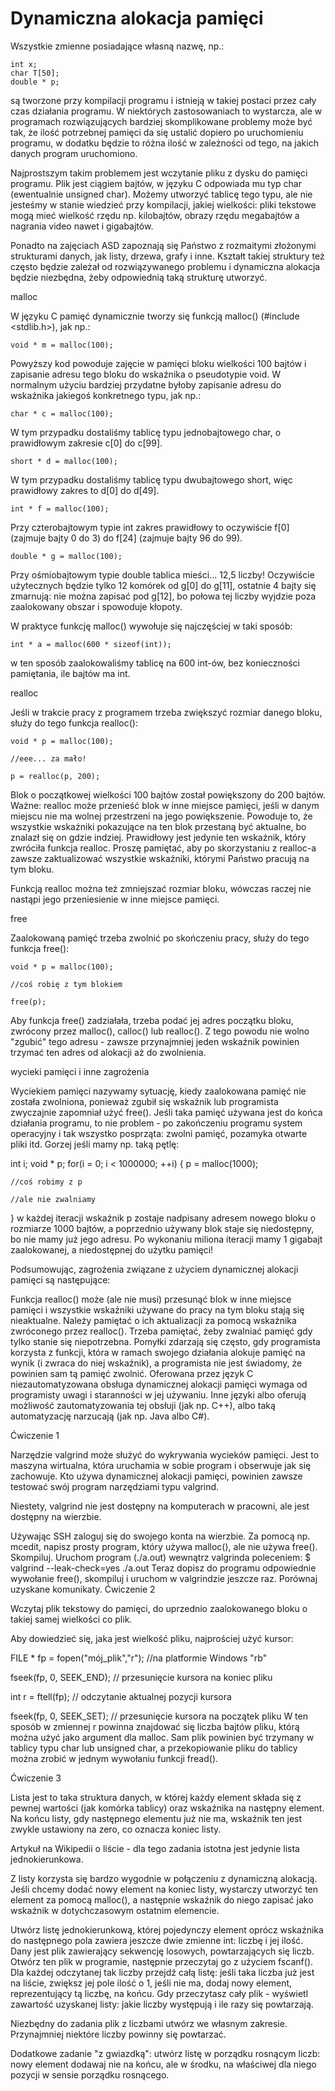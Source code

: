 # Dynamiczna alokacja pamięci

Wszystkie zmienne posiadające własną nazwę, np.:

    int x;
    char T[50];
    double * p;
są tworzone przy kompilacji programu i istnieją w takiej postaci przez cały czas działania programu. W niektórych zastosowaniach to wystarcza, ale w programach rozwiązujących bardziej skomplikowane problemy może być tak, że ilość potrzebnej pamięci da się ustalić dopiero po uruchomieniu programu, w dodatku będzie to różna ilość w zależności od tego, na jakich danych program uruchomiono.

Najprostszym takim problemem jest wczytanie pliku z dysku do pamięci programu. Plik jest ciągiem bajtów, w języku C odpowiada mu typ char (ewentualnie unsigned char). Możemy utworzyć tablicę tego typu, ale nie jesteśmy w stanie wiedzieć przy kompilacji, jakiej wielkości: pliki tekstowe mogą mieć wielkość rzędu np. kilobajtów, obrazy rzędu megabajtów a nagrania video nawet i gigabajtów.

Ponadto na zajęciach ASD zapoznają się Państwo z rozmaitymi złożonymi strukturami danych, jak listy, drzewa, grafy i inne. Kształt takiej struktury też często będzie zależał od rozwiązywanego problemu i dynamiczna alokacja będzie niezbędna, żeby odpowiednią taką strukturę utworzyć.

malloc

W języku C pamięć dynamicznie tworzy się funkcją malloc() (#include <stdlib.h>), jak np.:

    void * m = malloc(100);
Powyższy kod powoduje zajęcie w pamięci bloku wielkości 100 bajtów i zapisanie adresu tego bloku do wskaźnika o pseudotypie void. W normalnym użyciu bardziej przydatne byłoby zapisanie adresu do wskaźnika jakiegoś konkretnego typu, jak np.:

    char * c = malloc(100);
W tym przypadku dostaliśmy tablicę typu jednobajtowego char, o prawidłowym zakresie c[0] do c[99].

    short * d = malloc(100);
W tym przypadku dostaliśmy tablicę typu dwubajtowego short, więc prawidłowy zakres to d[0] do d[49].

    int * f = malloc(100);
Przy czterobajtowym typie int zakres prawidłowy to oczywiście f[0] (zajmuje bajty 0 do 3) do f[24] (zajmuje bajty 96 do 99).

    double * g = malloc(100);
Przy ośmiobajtowym typie double tablica mieści... 12,5 liczby! Oczywiście użytecznych będzie tylko 12 komórek od g[0] do g[11], ostatnie 4 bajty się zmarnują: nie można zapisać pod g[12], bo połowa tej liczby wyjdzie poza zaalokowany obszar i spowoduje kłopoty.

W praktyce funkcję malloc() wywołuje się najczęściej w taki sposób:

    int * a = malloc(600 * sizeof(int));
w ten sposób zaalokowaliśmy tablicę na 600 int-ów, bez konieczności pamiętania, ile bajtów ma int.

realloc

Jeśli w trakcie pracy z programem trzeba zwiększyć rozmiar danego bloku, służy do tego funkcja realloc():

    void * p = malloc(100);
    
    //eee... za mało!
    
    p = realloc(p, 200);
Blok o początkowej wielkości 100 bajtów został powiększony do 200 bajtów. Ważne: realloc może przenieść blok w inne miejsce pamięci, jeśli w danym miejscu nie ma wolnej przestrzeni na jego powiększenie. Powoduje to, że wszystkie wskaźniki pokazujące na ten blok przestaną być aktualne, bo znalazł się on gdzie indziej. Prawidłowy jest jedynie ten wskaźnik, który zwróciła funkcja realloc. Proszę pamiętać, aby po skorzystaniu z realloc-a zawsze zaktualizować wszystkie wskaźniki, którymi Państwo pracują na tym bloku.

Funkcją realloc można też zmniejszać rozmiar bloku, wówczas raczej nie nastąpi jego przeniesienie w inne miejsce pamięci.

free

Zaalokowaną pamięć trzeba zwolnić po skończeniu pracy, służy do tego funkcja free():

    void * p = malloc(100);
    
    //coś robię z tym blokiem
    
    free(p);
Aby funkcja free() zadziałała, trzeba podać jej adres początku bloku, zwrócony przez malloc(), calloc() lub realloc(). Z tego powodu nie wolno "zgubić" tego adresu - zawsze przynajmniej jeden wskaźnik powinien trzymać ten adres od alokacji aż do zwolnienia.

wycieki pamięci i inne zagrożenia

Wyciekiem pamięci nazywamy sytuację, kiedy zaalokowana pamięć nie została zwolniona, ponieważ zgubił się wskaźnik lub programista zwyczajnie zapomniał użyć free(). Jeśli taka pamięć używana jest do końca działania programu, to nie problem - po zakończeniu programu system operacyjny i tak wszystko posprząta: zwolni pamięć, pozamyka otwarte pliki itd. Gorzej jeśli mamy np. taką pętlę:

int i;
void * p;
for(i = 0; i < 1000000; ++i)
{
    p = malloc(1000);
    
    //coś robimy z p
    
    //ale nie zwalniamy
}
w każdej iteracji wskaźnik p zostaje nadpisany adresem nowego bloku o rozmiarze 1000 bajtów, a poprzednio używany blok staje się niedostępny, bo nie mamy już jego adresu. Po wykonaniu miliona iteracji mamy 1 gigabajt zaalokowanej, a niedostępnej do użytku pamięci!

Podsumowując, zagrożenia związane z użyciem dynamicznej alokacji pamięci są następujące:

Funkcja realloc() może (ale nie musi) przesunąć blok w inne miejsce pamięci i wszystkie wskaźniki używane do pracy na tym bloku stają się nieaktualne. Należy pamiętać o ich aktualizacji za pomocą wskaźnika zwróconego przez realloc().
Trzeba pamiętać, żeby zwalniać pamięć gdy tylko stanie się niepotrzebna. Pomyłki zdarzają się często, gdy programista korzysta z funkcji, która w ramach swojego działania alokuje pamięć na wynik (i zwraca do niej wskaźnik), a programista nie jest świadomy, że powinien sam tą pamięć zwolnić.
Oferowana przez język C niezautomatyzowana obsługa dynamicznej alokacji pamięci wymaga od programisty uwagi i staranności w jej używaniu. Inne języki albo oferują możliwość zautomatyzowania tej obsłuji (jak np. C++), albo taką automatyzację narzucają (jak np. Java albo C#).

Ćwiczenie 1

Narzędzie valgrind może służyć do wykrywania wycieków pamięci. Jest to maszyna wirtualna, która uruchamia w sobie program i obserwuje jak się zachowuje. Kto używa dynamicznej alokacji pamięci, powinien zawsze testować swój program narzędziami typu valgrind.

Niestety, valgrind nie jest dostępny na komputerach w pracowni, ale jest dostępny na wierzbie.

Używając SSH zaloguj się do swojego konta na wierzbie.
Za pomocą np. mcedit, napisz prosty program, który używa malloc(), ale nie używa free(). Skompiluj.
Uruchom program (./a.out) wewnątrz valgrinda poleceniem: $ valgrind --leak-check=yes ./a.out
Teraz dopisz do programu odpowiednie wywołanie free(), skompiluj i uruchom w valgrindzie jeszcze raz. Porównaj uzyskane komunikaty.
Ćwiczenie 2

Wczytaj plik tekstowy do pamięci, do uprzednio zaalokowanego bloku o takiej samej wielkości co plik.

Aby dowiedzieć się, jaka jest wielkość pliku, najprościej użyć kursor:

FILE * fp = fopen("mój_plik","r"); //na platformie Windows "rb"

fseek(fp, 0, SEEK_END); // przesunięcie kursora na koniec pliku

int r = ftell(fp); // odczytanie aktualnej pozycji kursora

fseek(fp, 0, SEEK_SET); // przesunięcie kursora na początek pliku
W ten sposób w zmiennej r powinna znajdować się liczba bajtów pliku, którą można użyć jako argument dla malloc. Sam plik powinien być trzymany w tablicy typu char lub unsigned char, a przekopiowanie pliku do tablicy można zrobić w jednym wywołaniu funkcji fread().

Ćwiczenie 3

Lista jest to taka struktura danych, w której każdy element składa się z pewnej wartości (jak komórka tablicy) oraz wskaźnika na następny element. Na końcu listy, gdy następnego elementu już nie ma, wskaźnik ten jest zwykle ustawiony na zero, co oznacza koniec listy.

Artykuł na Wikipedii o liście - dla tego zadania istotna jest jedynie lista jednokierunkowa.

Z listy korzysta się bardzo wygodnie w połączeniu z dynamiczną alokacją. Jeśli chcemy dodać nowy element na koniec listy, wystarczy utworzyć ten element za pomocą malloc(), a następnie wskaźnik do niego zapisać jako wskaźnik w dotychczasowym ostatnim elemencie.

Utwórz listę jednokierunkową, której pojedynczy element oprócz wskaźnika do następnego pola zawiera jeszcze dwie zmienne int: liczbę i jej ilość. Dany jest plik zawierający sekwencję losowych, powtarzających się liczb. Otwórz ten plik w programie, następnie przeczytaj go z użyciem fscanf(). Dla każdej odczytanej tak liczby przejdź całą listę: jeśli taka liczba już jest na liście, zwiększ jej pole ilość o 1, jeśli nie ma, dodaj nowy element, reprezentujący tą liczbę, na końcu. Gdy przeczytasz cały plik - wyświetl zawartość uzyskanej listy: jakie liczby występują i ile razy się powtarzają.

Niezbędny do zadania plik z liczbami utwórz we własnym zakresie. Przynajmniej niektóre liczby powinny się powtarzać.

Dodatkowe zadanie "z gwiazdką": utwórz listę w porządku rosnącym liczb: nowy element dodawaj nie na końcu, ale w środku, na właściwej dla niego pozycji w sensie porządku rosnącego.
